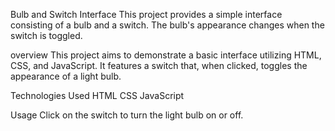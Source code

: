 Bulb and Switch Interface
This project provides a simple interface consisting of a bulb and a switch. The bulb's appearance changes when the switch is toggled.

overview
This project aims to demonstrate a basic interface utilizing HTML, CSS, and JavaScript. It features a switch that, when clicked, toggles the appearance of a light bulb.

Technologies Used
HTML
CSS
JavaScript

Usage
Click on the switch to turn the light bulb on or off.
